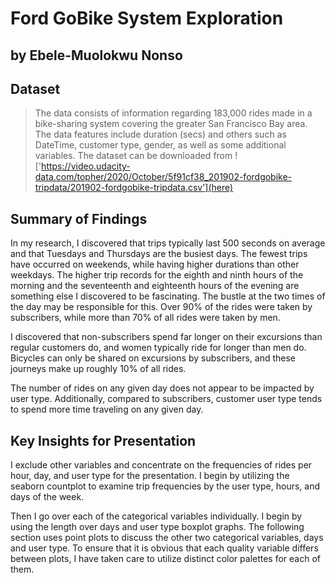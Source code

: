 # Ford GoBike System Exploration
## by Ebele-Muolokwu Nonso


## Dataset

> The data consists of information regarding 183,000 rides made in a bike-sharing system covering the greater San Francisco Bay area. The data features include duration (secs) and others such as DateTime, customer type, gender, as well as some additional variables. The dataset can be downloaded from !['https://video.udacity-data.com/topher/2020/October/5f91cf38_201902-fordgobike-tripdata/201902-fordgobike-tripdata.csv'](here)


## Summary of Findings

In my research, I discovered that trips typically last 500 seconds on average and that Tuesdays and Thursdays are the busiest days. The fewest trips have occurred on weekends, while having higher durations than other weekdays. The higher trip records for the eighth and ninth hours of the morning and the seventeenth and eighteenth hours of the evening are something else I discovered to be fascinating. The bustle at the two times of the day may be responsible for this. Over 90% of the rides were taken by subscribers, while more than 70% of all rides were taken by men.

I discovered that non-subscribers spend far longer on their excursions than regular customers do, and women typically ride for longer than men do. Bicycles can only be shared on excursions by subscribers, and these journeys make up roughly 10% of all rides.

The number of rides on any given day does not appear to be impacted by user type. Additionally, compared to subscribers, customer user type tends to spend more time traveling on any given day.
## Key Insights for Presentation

I exclude other variables and concentrate on the frequencies of rides per hour, day, and user type for the presentation. I begin by utilizing the seaborn countplot to examine trip frequencies by the user type, hours, and days of the week.

Then I go over each of the categorical variables individually. I begin by using the length over days and user type boxplot graphs. The following section uses point plots to discuss the other two categorical variables, days and user type. To ensure that it is obvious that each quality variable differs between plots, I have taken care to utilize distinct color palettes for each of them.